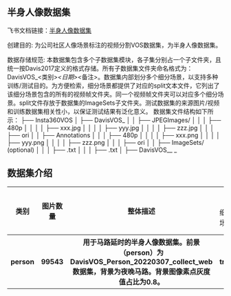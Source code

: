 
## 半身人像数据集
飞书文档链接：[半身人像数据集 ](https://arashivision.feishu.cn/wiki/wikcniCN0MBQANz2a9ogbWvd4fc)  


创建目的: 为公司社区人像场景标注的视频分割VOS数据集，为半身人像数据集。

数据存储规范: 本数据集包含多个子数据集模块，各子集分别占一个子文件夹，且统一按Davis2017定义的格式存储。所有子数据集文件夹命名格式为：DavisVOS_<类别>_<日期>_<备注>。数据集内部划分多个细分场景，以支持多种训练/测试目的。为方便检索，细分场景都提供了对应的split文本文件，它列出了该细分场景包含的所有的视频帧文件夹。同一个视频帧文件夹可以对应多个细分场景。split文件存放于数据集的ImageSets子文件夹。测试数据集的来源图片/视频和训练数据集相关性小，以保证测试结果有泛化意义。
 数据集文件结构如下所示：
├── Insta360VOS
│ ├── DavisVOS_<object-cls>_<date-1>_<aaa>
│ │ ├── JPEGImages/
│ │ │ ├── 480p
│ │ │ │ ├── xxx.jpg
│ │ │ │ ├── yyy.jpg
│ │ │ │ ├── zzz.jpg
│ │ │ ├── ori
│ │ ├── Annotations
│ │ │ ├── 480p
│ │ │ │ ├── xxx.png
│ │ │ │ ├── yyy.png
│ │ │ │ ├── zzz.png
│ │ │ ├── ori
│ │ ├── ImageSets/ (optional)
│ │ │ ├── <split-1>.txt
│ │ │ ├── <split-2>.txt
│ ├── DavisVOS_<object-cls>_ <date-2>_<bbb>

## 数据集介绍

<table>
    <tr>
        <th rowspan="2"> 类别 </th> 
        <th rowspan="2"> 图片数量 </th> 
        <th rowspan="2"> 整体描述 </th> 
        <th colspan="5"> 划分(split) </th>  
    </tr>
    <tr> 
        <td> 细分场景 </td>
        <td> 标注文件 </td>
        <td> 图片数量 </td>
        <td> 检测框数量 </td>
        <td> 细分描述 </td>
    </tr>
    <tr> 
        <th> person </th>  
        <th> 99543 </th> 
        <th> 用于马路延时的半身人像数据集。前景（person）为DavisVOS_Person_20220307_collect_web数据集，背景为夜晚马路。背景图像素点灰度值占比为0.8。 </th> 
        <th> train </th> 
        <th> None </th>  
        <th> None </th> 
        <th> None </th> 
        <th> None </th>   
    </tr>
</table>
